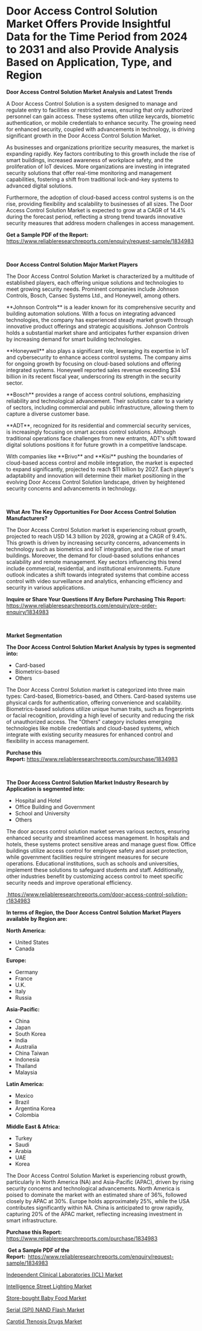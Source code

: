 <p><h1>Door Access Control Solution Market Offers Provide Insightful Data for the Time Period from 2024 to 2031 and also Provide Analysis Based on Application, Type, and Region</h1></p><p><strong>Door Access Control Solution Market Analysis and Latest Trends</strong></p>
<p><p>A Door Access Control Solution is a system designed to manage and regulate entry to facilities or restricted areas, ensuring that only authorized personnel can gain access. These systems often utilize keycards, biometric authentication, or mobile credentials to enhance security. The growing need for enhanced security, coupled with advancements in technology, is driving significant growth in the Door Access Control Solution Market.</p><p>As businesses and organizations prioritize security measures, the market is expanding rapidly. Key factors contributing to this growth include the rise of smart buildings, increased awareness of workplace safety, and the proliferation of IoT devices. More organizations are investing in integrated security solutions that offer real-time monitoring and management capabilities, fostering a shift from traditional lock-and-key systems to advanced digital solutions.</p><p>Furthermore, the adoption of cloud-based access control systems is on the rise, providing flexibility and scalability to businesses of all sizes. The Door Access Control Solution Market is expected to grow at a CAGR of 14.4% during the forecast period, reflecting a strong trend towards innovative security measures that address modern challenges in access management.</p></p>
<p><strong>Get a Sample PDF of the Report:&nbsp;</strong> <a href="https://www.reliableresearchreports.com/enquiry/request-sample/1834983?utm_campaign=13&utm_medium=2&utm_source=Github&utm_content=ia&utm_term=31122024&utm_id=door-access-control-solution">https://www.reliableresearchreports.com/enquiry/request-sample/1834983</a></p>
<p>&nbsp;</p>
<p><strong>Door Access Control Solution Major Market Players</strong></p>
<p><p>The Door Access Control Solution Market is characterized by a multitude of established players, each offering unique solutions and technologies to meet growing security needs. Prominent companies include Johnson Controls, Bosch, Cansec Systems Ltd., and Honeywell, among others.</p><p>**Johnson Controls** is a leader known for its comprehensive security and building automation solutions. With a focus on integrating advanced technologies, the company has experienced steady market growth through innovative product offerings and strategic acquisitions. Johnson Controls holds a substantial market share and anticipates further expansion driven by increasing demand for smart building technologies.</p><p>**Honeywell** also plays a significant role, leveraging its expertise in IoT and cybersecurity to enhance access control systems. The company aims for ongoing growth by focusing on cloud-based solutions and offering integrated systems. Honeywell reported sales revenue exceeding $34 billion in its recent fiscal year, underscoring its strength in the security sector.</p><p>**Bosch** provides a range of access control solutions, emphasizing reliability and technological advancement. Their solutions cater to a variety of sectors, including commercial and public infrastructure, allowing them to capture a diverse customer base.</p><p>**ADT**, recognized for its residential and commercial security services, is increasingly focusing on smart access control solutions. Although traditional operations face challenges from new entrants, ADT's shift toward digital solutions positions it for future growth in a competitive landscape.</p><p>With companies like **Brivo** and **Kisi** pushing the boundaries of cloud-based access control and mobile integration, the market is expected to expand significantly, projected to reach $11 billion by 2027. Each player's adaptability and innovation will determine their market positioning in the evolving Door Access Control Solution landscape, driven by heightened security concerns and advancements in technology.</p></p>
<p>&nbsp;</p>
<p><strong>What Are The Key Opportunities For Door Access Control Solution Manufacturers?</strong></p>
<p><p>The Door Access Control Solution market is experiencing robust growth, projected to reach USD 14.3 billion by 2028, growing at a CAGR of 9.4%. This growth is driven by increasing security concerns, advancements in technology such as biometrics and IoT integration, and the rise of smart buildings. Moreover, the demand for cloud-based solutions enhances scalability and remote management. Key sectors influencing this trend include commercial, residential, and institutional environments. Future outlook indicates a shift towards integrated systems that combine access control with video surveillance and analytics, enhancing efficiency and security in various applications.</p></p>
<p><strong>Inquire or Share Your Questions If Any Before Purchasing This Report:</strong> <a href="https://www.reliableresearchreports.com/enquiry/pre-order-enquiry/1834983?utm_campaign=13&utm_medium=2&utm_source=Github&utm_content=ia&utm_term=31122024&utm_id=door-access-control-solution">https://www.reliableresearchreports.com/enquiry/pre-order-enquiry/1834983</a></p>
<p>&nbsp;</p>
<p><strong>Market Segmentation</strong></p>
<p><strong>The Door Access Control Solution Market Analysis by types is segmented into:</strong></p>
<p><ul><li>Card-based</li><li>Biometrics-based</li><li>Others</li></ul></p>
<p><p>The Door Access Control Solution market is categorized into three main types: Card-based, Biometrics-based, and Others. Card-based systems use physical cards for authentication, offering convenience and scalability. Biometrics-based solutions utilize unique human traits, such as fingerprints or facial recognition, providing a high level of security and reducing the risk of unauthorized access. The "Others" category includes emerging technologies like mobile credentials and cloud-based systems, which integrate with existing security measures for enhanced control and flexibility in access management.</p></p>
<p><strong>Purchase this Report:&nbsp;</strong><a href="https://www.reliableresearchreports.com/purchase/1834983?utm_campaign=13&utm_medium=2&utm_source=Github&utm_content=ia&utm_term=31122024&utm_id=door-access-control-solution">https://www.reliableresearchreports.com/purchase/1834983</a></p>
<p>&nbsp;</p>
<p><strong>The Door Access Control Solution Market Industry Research by Application is segmented into:</strong></p>
<p><ul><li>Hospital and Hotel</li><li>Office Building and Government</li><li>School and University</li><li>Others</li></ul></p>
<p><p>The door access control solution market serves various sectors, ensuring enhanced security and streamlined access management. In hospitals and hotels, these systems protect sensitive areas and manage guest flow. Office buildings utilize access control for employee safety and asset protection, while government facilities require stringent measures for secure operations. Educational institutions, such as schools and universities, implement these solutions to safeguard students and staff. Additionally, other industries benefit by customizing access control to meet specific security needs and improve operational efficiency.</p></p>
<p><a href="https://www.reliableresearchreports.com/door-access-control-solution-r1834983?utm_campaign=13&utm_medium=2&utm_source=Github&utm_content=ia&utm_term=31122024&utm_id=door-access-control-solution">&nbsp;https://www.reliableresearchreports.com/door-access-control-solution-r1834983</a></p>
<p><strong>In terms of Region, the Door Access Control Solution Market Players available by Region are:</strong></p>
<p>
    <p> <strong> North America: </strong>
        <ul>
            <li>United States</li>
            <li>Canada</li>
        </ul>
        </p> 
    <p> <strong> Europe: </strong>
        <ul>
            <li>Germany</li>
            <li>France</li>
            <li>U.K.</li>
            <li>Italy</li>
            <li>Russia</li>
        </ul>
        </p> 
    <p> <strong> Asia-Pacific: </strong>
        <ul>
            <li>China</li>
            <li>Japan</li>
            <li>South Korea</li>
            <li>India</li>
            <li>Australia</li>
            <li>China Taiwan</li>
            <li>Indonesia</li>
            <li>Thailand</li>
            <li>Malaysia</li>
        </ul>
        </p> 
    <p> <strong> Latin America: </strong>
        <ul>
            <li>Mexico</li>
            <li>Brazil</li>
            <li>Argentina Korea</li>
            <li>Colombia</li>
        </ul>
        </p> 
    <p> <strong> Middle East & Africa: </strong>
        <ul>
            <li>Turkey</li>
            <li>Saudi</li>
            <li>Arabia</li>
            <li>UAE</li>
            <li>Korea</li>
        </ul>
    </p>
    </p>
<p><p>The Door Access Control Solution Market is experiencing robust growth, particularly in North America (NA) and Asia-Pacific (APAC), driven by rising security concerns and technological advancements. North America is poised to dominate the market with an estimated share of 36%, followed closely by APAC at 30%. Europe holds approximately 25%, while the USA contributes significantly within NA. China is anticipated to grow rapidly, capturing 20% of the APAC market, reflecting increasing investment in smart infrastructure.</p></p>
<p><strong>Purchase this Report: </strong><a href="https://www.reliableresearchreports.com/purchase/1834983?utm_campaign=13&utm_medium=2&utm_source=Github&utm_content=ia&utm_term=31122024&utm_id=door-access-control-solution">https://www.reliableresearchreports.com/purchase/1834983</a></p>
<p>&nbsp;<strong>Get a Sample PDF of the Report:&nbsp;&nbsp;</strong><a href="https://www.reliableresearchreports.com/enquiry/request-sample/1834983?utm_campaign=13&utm_medium=2&utm_source=Github&utm_content=ia&utm_term=31122024&utm_id=door-access-control-solution">https://www.reliableresearchreports.com/enquiry/request-sample/1834983</a></p>
<p><strong></strong></p>
<p><p><a href="https://github.com/GenaGaines34/Market-Research-Report-List-1/blob/main/independent-clinical-laboratories-icl-market.md?utm_campaign=13&utm_medium=2&utm_source=Github&utm_content=ia&utm_term=31122024&utm_id=door-access-control-solution">Independent Clinical Laboratories (ICL) Market</a></p><p><a href="https://github.com/yankimber90yankim/Market-Research-Report-List-1/blob/main/intelligence-street-lighting-market.md?utm_campaign=13&utm_medium=2&utm_source=Github&utm_content=ia&utm_term=31122024&utm_id=door-access-control-solution">Intelligence Street Lighting Market</a></p><p><a href="https://github.com/princessbartram3/Market-Research-Report-List-1/blob/main/store-bought-baby-food-market.md?utm_campaign=13&utm_medium=2&utm_source=Github&utm_content=ia&utm_term=31122024&utm_id=door-access-control-solution">Store-bought Baby Food Market</a></p><p><a href="https://github.com/edacruz6/Market-Research-Report-List-1/blob/main/serial-spi-nand-flash-market.md?utm_campaign=13&utm_medium=2&utm_source=Github&utm_content=ia&utm_term=31122024&utm_id=door-access-control-solution">Serial (SPI) NAND Flash Market</a></p><p><a href="https://github.com/seanmcma708/Market-Research-Report-List-1/blob/main/carotid-ttenosis-drugs-market.md?utm_campaign=13&utm_medium=2&utm_source=Github&utm_content=ia&utm_term=31122024&utm_id=door-access-control-solution">Carotid Ttenosis Drugs Market</a></p></p>